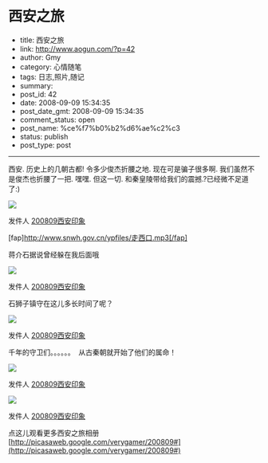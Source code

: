 # 西安之旅

- title: 西安之旅
- link: http://www.aogun.com/?p=42
- author: Gmy
- category: 心情随笔
- tags: 日志,照片,随记
- summary: 
- post_id: 42
- date: 2008-09-09 15:34:35
- post_date_gmt: 2008-09-09 15:34:35
- comment_status: open
- post_name: %ce%f7%b0%b2%d6%ae%c2%c3
- status: publish
- post_type: post

----------------

西安. 历史上的几朝古都! 令多少俊杰折腰之地. 现在可是骗子很多啊. 我们虽然不是俊杰也折腰了一把. 嘿嘿. 但这一切. 和秦皇陵带给我们的震撼.?已经微不足道了:)  


[![](http://lh6.ggpht.com/verygamer/SMZyIRr6JJI/AAAAAAAAAKA/c0STbQyvfzc/s288/%E7%85%A7%E7%89%87%20882.jpg)](http://picasaweb.google.com/lh/photo/1VEl7xZzMI7If8lrEVjv9g)

发件人 [200809西安印象](http://picasaweb.google.com/verygamer/200809)
  
[fap]http://www.snwh.gov.cn/ypfiles/走西口.mp3[/fap]  
  
蒋介石据说曾经躲在我后面哦  


[![](http://lh3.ggpht.com/verygamer/SMZxiDpcnyI/AAAAAAAAAIM/fMmiphXH1aU/s400/%E7%85%A7%E7%89%87%20982.jpg)](http://picasaweb.google.com/lh/photo/Y_IoQC0ifHBlZCAe2N7kHQ)

发件人 [200809西安印象](http://picasaweb.google.com/verygamer/200809)
  
石狮子镇守在这儿多长时间了呢？  


[![](http://lh6.ggpht.com/verygamer/SMZxlduu9ZI/AAAAAAAAAIU/m77dVzcWnKU/s400/%E7%85%A7%E7%89%87%20942.jpg)](http://picasaweb.google.com/lh/photo/P8j1apY6HFXwMhJ2ArSnGw)

发件人 [200809西安印象](http://picasaweb.google.com/verygamer/200809)
  
千年的守卫们。。。。。。  从古秦朝就开始了他们的属命！  


[![](http://lh3.ggpht.com/verygamer/SMZykH782lI/AAAAAAAAALc/-qJ2Pwn3YV4/s400/%E7%85%A7%E7%89%87%20816.jpg)](http://picasaweb.google.com/lh/photo/d_B7DuoxJHzRgJzSKTqZaA)

发件人 [200809西安印象](http://picasaweb.google.com/verygamer/200809)
  


[![](http://lh3.ggpht.com/verygamer/SMZyppPW2VI/AAAAAAAAALs/BJJzBJgkZrE/s400/%E7%85%A7%E7%89%87%20797.jpg)](http://picasaweb.google.com/lh/photo/JkHDjctHMlPoy63kLiKCwg)

发件人 [200809西安印象](http://picasaweb.google.com/verygamer/200809)
  
  
点这儿观看更多西安之旅相册  
[http://picasaweb.google.com/verygamer/200809#](http://picasaweb.google.com/verygamer/200809#)